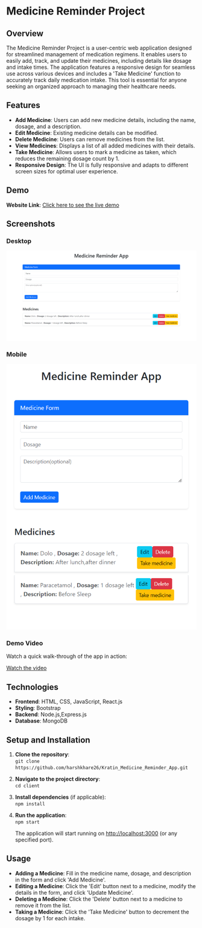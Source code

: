 

# Medicine Reminder Project

## Overview

The Medicine Reminder Project is a user-centric web application designed for streamlined management of medication regimens. It enables users to easily add, track, and update their medicines, including details like dosage and intake times. The application features a responsive design for seamless use across various devices and includes a 'Take Medicine' function to accurately track daily medication intake. This tool is essential for anyone seeking an organized approach to managing their healthcare needs.


## Features

- **Add Medicine**: Users can add new medicine details, including the name, dosage, and a description.
- **Edit Medicine**: Existing medicine details can be modified.
- **Delete Medicine**: Users can remove medicines from the list.
- **View Medicines**: Displays a list of all added medicines with their details.
- **Take Medicine**: Allows users to mark a medicine as taken, which reduces the remaining dosage count by 1.
- **Responsive Design**: The UI is fully responsive and adapts to different screen sizes for optimal user experience.

## Demo



**Website Link**: [Click here to see the live demo](https://kratin-medicine-reminder-app3.vercel.app/)


## Screenshots

### Desktop 
![Desktop](https://github.com/harshkhare26/Kratin_Medicine_Reminder_App/blob/main/screenshots/DesktopView.png)

### Mobile 
![Mobile](https://github.com/harshkhare26/Kratin_Medicine_Reminder_App/blob/main/screenshots/MobileView.png)


### Demo Video

Watch a quick walk-through of the app in action:

[Watch the video](https://youtu.be/S316GmQIm0Y?si=mNauS5ixGIimkts0)

## Technologies

- **Frontend**: HTML, CSS, JavaScript, React.js
- **Styling**: Bootstrap 
- **Backend**: Node.js,Express.js
- **Database**: MongoDB

## Setup and Installation

1. **Clone the repository**:  
   `git clone https://github.com/harshkhare26/Kratin_Medicine_Reminder_App.git`

2. **Navigate to the project directory**:  
   `cd client`

3. **Install dependencies** (if applicable):  
   `npm install`

4. **Run the application**:  
   `npm start`

   The application will start running on [http://localhost:3000](http://localhost:3000) (or any specified port).

## Usage

- **Adding a Medicine**: Fill in the medicine name, dosage, and description in the form and click 'Add Medicine'.
- **Editing a Medicine**: Click the 'Edit' button next to a medicine, modify the details in the form, and click 'Update Medicine'.
- **Deleting a Medicine**: Click the 'Delete' button next to a medicine to remove it from the list.
- **Taking a Medicine**: Click the 'Take Medicine' button to decrement the dosage by 1 for each intake.




